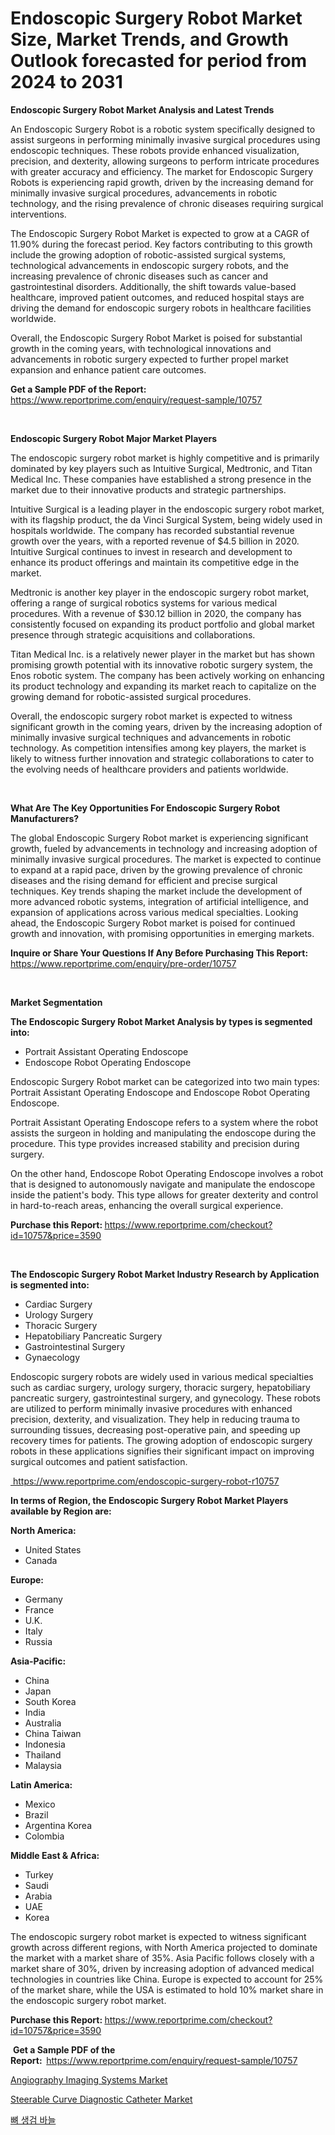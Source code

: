 <p><h1>Endoscopic Surgery Robot Market Size, Market Trends, and Growth Outlook forecasted for period from 2024 to 2031</h1></p><p><strong>Endoscopic Surgery Robot Market Analysis and Latest Trends</strong></p>
<p><p>An Endoscopic Surgery Robot is a robotic system specifically designed to assist surgeons in performing minimally invasive surgical procedures using endoscopic techniques. These robots provide enhanced visualization, precision, and dexterity, allowing surgeons to perform intricate procedures with greater accuracy and efficiency. The market for Endoscopic Surgery Robots is experiencing rapid growth, driven by the increasing demand for minimally invasive surgical procedures, advancements in robotic technology, and the rising prevalence of chronic diseases requiring surgical interventions.</p><p>The Endoscopic Surgery Robot Market is expected to grow at a CAGR of 11.90% during the forecast period. Key factors contributing to this growth include the growing adoption of robotic-assisted surgical systems, technological advancements in endoscopic surgery robots, and the increasing prevalence of chronic diseases such as cancer and gastrointestinal disorders. Additionally, the shift towards value-based healthcare, improved patient outcomes, and reduced hospital stays are driving the demand for endoscopic surgery robots in healthcare facilities worldwide.</p><p>Overall, the Endoscopic Surgery Robot Market is poised for substantial growth in the coming years, with technological innovations and advancements in robotic surgery expected to further propel market expansion and enhance patient care outcomes.</p></p>
<p><strong>Get a Sample PDF of the Report:&nbsp;</strong> <a href="https://www.reportprime.com/enquiry/request-sample/10757">https://www.reportprime.com/enquiry/request-sample/10757</a></p>
<p>&nbsp;</p>
<p><strong>Endoscopic Surgery Robot Major Market Players</strong></p>
<p><p>The endoscopic surgery robot market is highly competitive and is primarily dominated by key players such as Intuitive Surgical, Medtronic, and Titan Medical Inc. These companies have established a strong presence in the market due to their innovative products and strategic partnerships.</p><p>Intuitive Surgical is a leading player in the endoscopic surgery robot market, with its flagship product, the da Vinci Surgical System, being widely used in hospitals worldwide. The company has recorded substantial revenue growth over the years, with a reported revenue of $4.5 billion in 2020. Intuitive Surgical continues to invest in research and development to enhance its product offerings and maintain its competitive edge in the market.</p><p>Medtronic is another key player in the endoscopic surgery robot market, offering a range of surgical robotics systems for various medical procedures. With a revenue of $30.12 billion in 2020, the company has consistently focused on expanding its product portfolio and global market presence through strategic acquisitions and collaborations.</p><p>Titan Medical Inc. is a relatively newer player in the market but has shown promising growth potential with its innovative robotic surgery system, the Enos robotic system. The company has been actively working on enhancing its product technology and expanding its market reach to capitalize on the growing demand for robotic-assisted surgical procedures.</p><p>Overall, the endoscopic surgery robot market is expected to witness significant growth in the coming years, driven by the increasing adoption of minimally invasive surgical techniques and advancements in robotic technology. As competition intensifies among key players, the market is likely to witness further innovation and strategic collaborations to cater to the evolving needs of healthcare providers and patients worldwide.</p></p>
<p>&nbsp;</p>
<p><strong>What Are The Key Opportunities For Endoscopic Surgery Robot Manufacturers?</strong></p>
<p><p>The global Endoscopic Surgery Robot market is experiencing significant growth, fueled by advancements in technology and increasing adoption of minimally invasive surgical procedures. The market is expected to continue to expand at a rapid pace, driven by the growing prevalence of chronic diseases and the rising demand for efficient and precise surgical techniques. Key trends shaping the market include the development of more advanced robotic systems, integration of artificial intelligence, and expansion of applications across various medical specialties. Looking ahead, the Endoscopic Surgery Robot market is poised for continued growth and innovation, with promising opportunities in emerging markets.</p></p>
<p><strong>Inquire or Share Your Questions If Any Before Purchasing This Report:</strong> <a href="https://www.reportprime.com/enquiry/pre-order/10757">https://www.reportprime.com/enquiry/pre-order/10757</a></p>
<p>&nbsp;</p>
<p><strong>Market Segmentation</strong></p>
<p><strong>The Endoscopic Surgery Robot Market Analysis by types is segmented into:</strong></p>
<p><ul><li>Portrait Assistant Operating Endoscope</li><li>Endoscope Robot Operating Endoscope</li></ul></p>
<p><p>Endoscopic Surgery Robot market can be categorized into two main types: Portrait Assistant Operating Endoscope and Endoscope Robot Operating Endoscope. </p><p>Portrait Assistant Operating Endoscope refers to a system where the robot assists the surgeon in holding and manipulating the endoscope during the procedure. This type provides increased stability and precision during surgery.</p><p>On the other hand, Endoscope Robot Operating Endoscope involves a robot that is designed to autonomously navigate and manipulate the endoscope inside the patient's body. This type allows for greater dexterity and control in hard-to-reach areas, enhancing the overall surgical experience.</p></p>
<p><strong>Purchase this Report:&nbsp;</strong><a href="https://www.reportprime.com/checkout?id=10757&price=3590">https://www.reportprime.com/checkout?id=10757&price=3590</a></p>
<p>&nbsp;</p>
<p><strong>The Endoscopic Surgery Robot Market Industry Research by Application is segmented into:</strong></p>
<p><ul><li>Cardiac Surgery</li><li>Urology Surgery</li><li>Thoracic Surgery</li><li>Hepatobiliary Pancreatic Surgery</li><li>Gastrointestinal Surgery</li><li>Gynaecology</li></ul></p>
<p><p>Endoscopic surgery robots are widely used in various medical specialties such as cardiac surgery, urology surgery, thoracic surgery, hepatobiliary pancreatic surgery, gastrointestinal surgery, and gynecology. These robots are utilized to perform minimally invasive procedures with enhanced precision, dexterity, and visualization. They help in reducing trauma to surrounding tissues, decreasing post-operative pain, and speeding up recovery times for patients. The growing adoption of endoscopic surgery robots in these applications signifies their significant impact on improving surgical outcomes and patient satisfaction.</p></p>
<p><a href="https://www.reportprime.com/endoscopic-surgery-robot-r10757">&nbsp;https://www.reportprime.com/endoscopic-surgery-robot-r10757</a></p>
<p><strong>In terms of Region, the Endoscopic Surgery Robot Market Players available by Region are:</strong></p>
<p>
    <p> <strong> North America: </strong>
        <ul>
            <li>United States</li>
            <li>Canada</li>
        </ul>
        </p> 
    <p> <strong> Europe: </strong>
        <ul>
            <li>Germany</li>
            <li>France</li>
            <li>U.K.</li>
            <li>Italy</li>
            <li>Russia</li>
        </ul>
        </p> 
    <p> <strong> Asia-Pacific: </strong>
        <ul>
            <li>China</li>
            <li>Japan</li>
            <li>South Korea</li>
            <li>India</li>
            <li>Australia</li>
            <li>China Taiwan</li>
            <li>Indonesia</li>
            <li>Thailand</li>
            <li>Malaysia</li>
        </ul>
        </p> 
    <p> <strong> Latin America: </strong>
        <ul>
            <li>Mexico</li>
            <li>Brazil</li>
            <li>Argentina Korea</li>
            <li>Colombia</li>
        </ul>
        </p> 
    <p> <strong> Middle East & Africa: </strong>
        <ul>
            <li>Turkey</li>
            <li>Saudi</li>
            <li>Arabia</li>
            <li>UAE</li>
            <li>Korea</li>
        </ul>
    </p>
    </p>
<p><p>The endoscopic surgery robot market is expected to witness significant growth across different regions, with North America projected to dominate the market with a market share of 35%. Asia Pacific follows closely with a market share of 30%, driven by increasing adoption of advanced medical technologies in countries like China. Europe is expected to account for 25% of the market share, while the USA is estimated to hold 10% market share in the endoscopic surgery robot market.</p></p>
<p><strong>Purchase this Report: </strong><a href="https://www.reportprime.com/checkout?id=10757&price=3590">https://www.reportprime.com/checkout?id=10757&price=3590</a></p>
<p>&nbsp;<strong>Get a Sample PDF of the Report:&nbsp;&nbsp;</strong><a href="https://www.reportprime.com/enquiry/request-sample/10757">https://www.reportprime.com/enquiry/request-sample/10757</a></p>
<p><strong></strong></p>
<p><p><a href="https://github.com/yemakinde/Market-Research-Report-List-2/blob/main/angiography-imaging-systems-market.md">Angiography Imaging Systems Market</a></p><p><a href="https://github.com/jsmusil/Market-Research-Report-List-2/blob/main/steerable-curve-diagnostic-catheter-market.md">Steerable Curve Diagnostic Catheter Market</a></p><p><a href="https://github.com/iansanftyord09878/Market-Research-Report-List-1/blob/main/923954522096.md">뼈 생검 바늘</a></p></p>